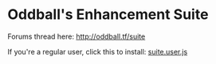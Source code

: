 # Oddball's Enhancement Suite

Forums thread here: http://oddball.tf/suite

If you're a regular user, click this to install: [suite.user.js](suite.user.js)
